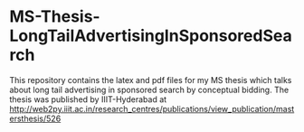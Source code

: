 # MS-Thesis-LongTailAdvertisingInSponsoredSearch
This repository contains the latex and pdf files for my MS thesis which talks about long tail advertising in sponsored search by conceptual bidding.
The thesis was published by IIIT-Hyderabad at http://web2py.iiit.ac.in/research_centres/publications/view_publication/mastersthesis/526
